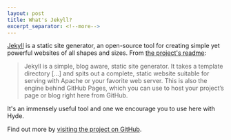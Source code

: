 ```yaml
---
layout: post
title: What's Jekyll?
excerpt_separator: <!--more-->
---
```


[Jekyll](https://jekyllrb.com) is a static site generator, an open-source tool for creating simple yet powerful websites of all shapes and sizes. From [the project's readme](https://github.com/mojombo/jekyll/blob/master/README.markdown):

  > Jekyll is a simple, blog aware, static site generator. It takes a template directory [...] and spits out a complete, static website suitable for serving with Apache or your favorite web server. This is also the engine behind GitHub Pages, which you can use to host your project’s page or blog right here from GitHub.

<!--more-->

It's an immensely useful tool and one we encourage you to use here with Hyde.

Find out more by [visiting the project on GitHub](https://github.com/mojombo/jekyll).
